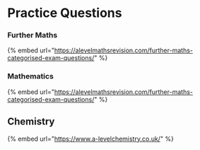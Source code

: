 # Practice Questions

### Further Maths

{% embed url="https://alevelmathsrevision.com/further-maths-categorised-exam-questions/" %}

### **Mathematics**

{% embed url="https://alevelmathsrevision.com/further-maths-categorised-exam-questions/" %}

## Chemistry

{% embed url="https://www.a-levelchemistry.co.uk/" %}
